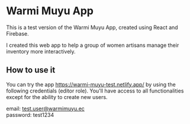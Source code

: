 # Warmi Muyu App

This is a test version of the Warmi Muyu App, created using React and Firebase.

I created this web app to help a group of women artisans manage their inventory more interactively.

## How to use it

You can try the app https://warmi-muyu-test.netlify.app/ by using the following credentials (editor role). You'll have access to all functionalities except for the ability to create new users.

email: test.user@warmimuyu.ec\
password: test1234
